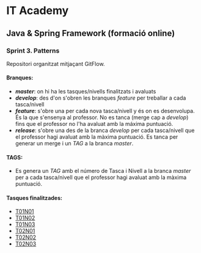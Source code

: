 # IT Academy
## Java & Spring Framework (formació online)
### Sprint 3. Patterns
Repositori organitzat mitjaçant GitFlow.

#### **Branques:**
* ***master***: on hi ha les tasques/nivells finalitzats i avaluats
* ***develop***: des d'on s'obren les branques _feature_ per treballar a cada tasca/nivell 
* ***feature***: s'obre una per cada nova tasca/nivell y és on es desenvolupa. És la que s'ensenya al professor. No es tanca (merge cap a _develop_) fins que el professor no l'ha avaluat amb la máxima puntuació.
* ***release***: s'obre una des de la branca _develop_ per cada tasca/nivell que el professor hagi avaluat amb la màxima puntuació. Es tanca per generar un merge i un _TAG_ a la branca _master_.

#### **TAGS:**
* Es genera un _TAG_ amb el número de Tasca i Nivell a la branca _master_ per a cada tasca/nivell que el professor hagi avaluat amb la màxima puntuació.

#### **Tasques finalitzades:**
* [T01N01](../master/T01N01)
* [T01N02](../master/T01N02)
* [T01N03](../master/T01N03)
* [T02N01](../master/T02N01)
* [T02N02](../master/T02N02)
* [T02N03](../master/T02N03)
